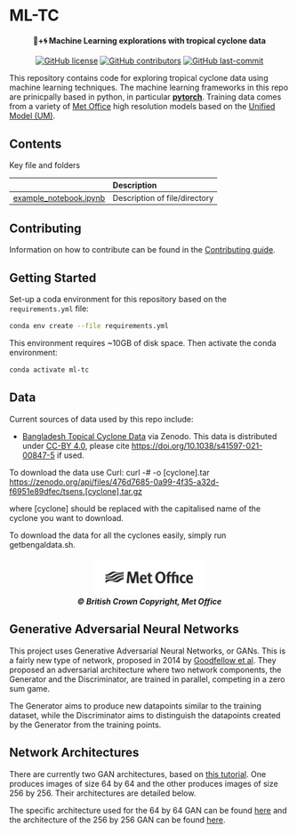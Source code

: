 

# ML-TC



<h4 align="center">
🤖+🌀 Machine Learning explorations with tropical cyclone data
</h4>

<p align="center">
  <a href="https://github.com/MetOffice/ML-TC/LICENSE">
      <img src="https://img.shields.io/github/license/MetOffice/ML-TC.svg?style=flat-square"
          alt="GitHub license" /></a>

  <a href="https://GitHub.com/MetOffice/ML-TC/graphs/contributors/">
       <img src="https://img.shields.io/github/contributors/MetOffice/ML-TC.svg?style=flat-square"
            alt="GitHub contributors" /></a>
  <a href="">
      <img src="https://img.shields.io/github/last-commit/MetOffice/ML-TC?style=flat-square"
          alt="GitHub last-commit" /></a>
</p>

This repository contains code for exploring tropical cyclone data using machine learning techniques.  The machine learning frameworks in this repo are prinicpally based in python, in particular **[pytorch](https://pytorch.org/)**.  Training data comes from a variety of [Met Office](https://www.metoffice.gov.uk/) high resolution models based on the [Unified Model (UM)](https://www.metoffice.gov.uk/research/approach/modelling-systems/unified-model/index).

## Contents
Key file and folders

|   |Description |
|--:|:---|
| [example_notebook.ipynb](dir/example_notebook.ipynb)  |Description of file/directory   |

## Contributing
Information on how to contribute can be found in the [Contributing guide](CONTRIBUTING.md).

## Getting Started

Set-up a coda environment for this repository based on the `requirements.yml` file:

```bash
conda env create --file requirements.yml
```

This environment requires ~10GB of disk space.  Then activate the conda environment:

```bash
conda activate ml-tc
```

## Data

Current sources of data used by this repo include:

* [Bangladesh Topical Cyclone Data](https://doi.org/10.5281/zenodo.3600201.) via Zenodo. This data is distributed under [CC-BY 4.0](https://creativecommons.org/licenses/by/4.0/), please cite https://doi.org/10.1038/s41597-021-00847-5 if used.

To download the data use Curl:
curl -# -o [cyclone].tar https://zenodo.org/api/files/476d7685-0a99-4f35-a32d-f6951e89dfec/tsens.[cyclone].tar.gz

where [cyclone] should be replaced with the capitalised name of the cyclone you want to download. 

To download the data for all the cyclones easily, simply run getbengaldata.sh.

<h5 align="center">
<img src="etc/MO_MASTER_black_mono_for_light_backg_RBG.png" width="200" alt="Met Office"> <br>
&copy; British Crown Copyright, Met Office
</h5>

## Generative Adversarial Neural Networks
This project uses Generative Adversarial Neural Networks, or GANs. This is a fairly new type of network, proposed in 2014 by [Goodfellow et al](https://arxiv.org/abs/1406.2661). They proposed an adversarial architecture where two network components, the Generator and the Discriminator, are trained in parallel, competing in a zero sum game.

The Generator aims to produce new datapoints similar to the training dataset, while the Discriminator aims to distinguish the datapoints created by the Generator from the training points.

## Network Architectures

There are currently two GAN architectures, based on [this tutorial](https://pytorch.org/tutorials/beginner/dcgan_faces_tutorial.html). One produces images of size 64 by 64 and the other produces images of size 256 by 256. Their architectures are detailed below.

The specific architecture used for the 64 by 64 GAN can be found [here](64x64Architecture.md) and the architecture of the 256 by 256 GAN can be found [here](256x256Architecture.md).
